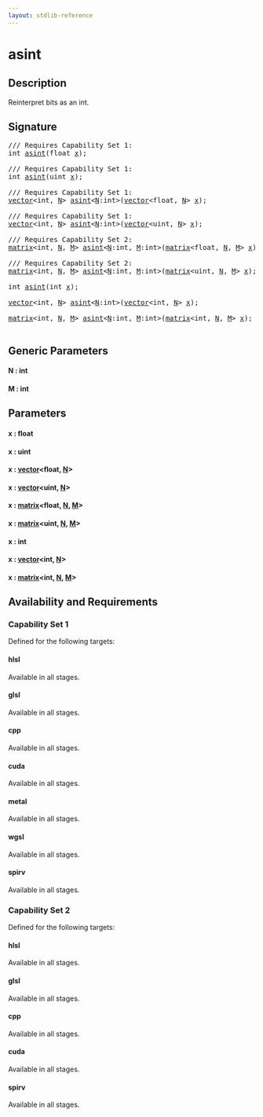 ```yaml
---
layout: stdlib-reference
---
```


# asint

## Description

Reinterpret bits as an int.




## Signature 

<pre>
/// Requires Capability Set 1:
<span class="code_keyword">int</span> <a href="asint">asint</a>(<span class="code_keyword">float</span> <a href="asint#decl-x" class="code_param">x</a>);

/// Requires Capability Set 1:
<span class="code_keyword">int</span> <a href="asint">asint</a>(<span class="code_keyword">uint</span> <a href="asint#decl-x" class="code_param">x</a>);

/// Requires Capability Set 1:
<a href="../types/vector/index" class="code_type">vector</a>&lt;<span class="code_keyword">int</span>, <a href="asint#decl-N" class="code_var">N</a>&gt; <a href="asint">asint</a>&lt;<a href="asint#decl-N" class="code_var">N</a>:<span class="code_keyword">int</span>&gt;(<a href="../types/vector/index" class="code_type">vector</a>&lt;<span class="code_keyword">float</span>, <a href="asint#decl-N" class="code_var">N</a>&gt; <a href="asint#decl-x" class="code_param">x</a>);

/// Requires Capability Set 1:
<a href="../types/vector/index" class="code_type">vector</a>&lt;<span class="code_keyword">int</span>, <a href="asint#decl-N" class="code_var">N</a>&gt; <a href="asint">asint</a>&lt;<a href="asint#decl-N" class="code_var">N</a>:<span class="code_keyword">int</span>&gt;(<a href="../types/vector/index" class="code_type">vector</a>&lt;<span class="code_keyword">uint</span>, <a href="asint#decl-N" class="code_var">N</a>&gt; <a href="asint#decl-x" class="code_param">x</a>);

/// Requires Capability Set 2:
<a href="../types/matrix/index" class="code_type">matrix</a>&lt;<span class="code_keyword">int</span>, <a href="asint#decl-N" class="code_var">N</a>, <a href="asint#decl-M" class="code_var">M</a>&gt; <a href="asint">asint</a>&lt;<a href="asint#decl-N" class="code_var">N</a>:<span class="code_keyword">int</span>, <a href="asint#decl-M" class="code_var">M</a>:<span class="code_keyword">int</span>&gt;(<a href="../types/matrix/index" class="code_type">matrix</a>&lt;<span class="code_keyword">float</span>, <a href="asint#decl-N" class="code_var">N</a>, <a href="asint#decl-M" class="code_var">M</a>&gt; <a href="asint#decl-x" class="code_param">x</a>);

/// Requires Capability Set 2:
<a href="../types/matrix/index" class="code_type">matrix</a>&lt;<span class="code_keyword">int</span>, <a href="asint#decl-N" class="code_var">N</a>, <a href="asint#decl-M" class="code_var">M</a>&gt; <a href="asint">asint</a>&lt;<a href="asint#decl-N" class="code_var">N</a>:<span class="code_keyword">int</span>, <a href="asint#decl-M" class="code_var">M</a>:<span class="code_keyword">int</span>&gt;(<a href="../types/matrix/index" class="code_type">matrix</a>&lt;<span class="code_keyword">uint</span>, <a href="asint#decl-N" class="code_var">N</a>, <a href="asint#decl-M" class="code_var">M</a>&gt; <a href="asint#decl-x" class="code_param">x</a>);

<span class="code_keyword">int</span> <a href="asint">asint</a>(<span class="code_keyword">int</span> <a href="asint#decl-x" class="code_param">x</a>);

<a href="../types/vector/index" class="code_type">vector</a>&lt;<span class="code_keyword">int</span>, <a href="asint#decl-N" class="code_var">N</a>&gt; <a href="asint">asint</a>&lt;<a href="asint#decl-N" class="code_var">N</a>:<span class="code_keyword">int</span>&gt;(<a href="../types/vector/index" class="code_type">vector</a>&lt;<span class="code_keyword">int</span>, <a href="asint#decl-N" class="code_var">N</a>&gt; <a href="asint#decl-x" class="code_param">x</a>);

<a href="../types/matrix/index" class="code_type">matrix</a>&lt;<span class="code_keyword">int</span>, <a href="asint#decl-N" class="code_var">N</a>, <a href="asint#decl-M" class="code_var">M</a>&gt; <a href="asint">asint</a>&lt;<a href="asint#decl-N" class="code_var">N</a>:<span class="code_keyword">int</span>, <a href="asint#decl-M" class="code_var">M</a>:<span class="code_keyword">int</span>&gt;(<a href="../types/matrix/index" class="code_type">matrix</a>&lt;<span class="code_keyword">int</span>, <a href="asint#decl-N" class="code_var">N</a>, <a href="asint#decl-M" class="code_var">M</a>&gt; <a href="asint#decl-x" class="code_param">x</a>);

</pre>

## Generic Parameters

####  <a id="decl-N"></a>N  : int
####  <a id="decl-M"></a>M  : int

## Parameters

####  <a id="decl-x"></a>x  : float
####  <a id="decl-x"></a>x  : uint
####  <a id="decl-x"></a>x  : [vector](../types/vector/index)\<float, [N](../types/vector/index#decl-N)\>
####  <a id="decl-x"></a>x  : [vector](../types/vector/index)\<uint, [N](../types/vector/index#decl-N)\>
####  <a id="decl-x"></a>x  : [matrix](../types/matrix/index)\<float, [N](../types/matrix/index#decl-N), [M](../types/matrix/index#decl-M)\>
####  <a id="decl-x"></a>x  : [matrix](../types/matrix/index)\<uint, [N](../types/matrix/index#decl-N), [M](../types/matrix/index#decl-M)\>
####  <a id="decl-x"></a>x  : int
####  <a id="decl-x"></a>x  : [vector](../types/vector/index)\<int, [N](../types/vector/index#decl-N)\>
####  <a id="decl-x"></a>x  : [matrix](../types/matrix/index)\<int, [N](../types/matrix/index#decl-N), [M](../types/matrix/index#decl-M)\>

## Availability and Requirements

### Capability Set 1

Defined for the following targets:

#### hlsl
Available in all stages.

#### glsl
Available in all stages.

#### cpp
Available in all stages.

#### cuda
Available in all stages.

#### metal
Available in all stages.

#### wgsl
Available in all stages.

#### spirv
Available in all stages.


### Capability Set 2

Defined for the following targets:

#### hlsl
Available in all stages.

#### glsl
Available in all stages.

#### cpp
Available in all stages.

#### cuda
Available in all stages.

#### spirv
Available in all stages.



